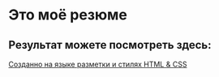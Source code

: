 # Это моё резюме

## Результат можете посмотреть здесь:

[Созданно на языке разметки и стилях HTML & CSS](https://dukauser.github.io/resume/resume.html)
